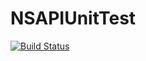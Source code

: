 NSAPIUnitTest
=============

[![Build Status](https://travis-ci.org/Iragne/NSAPIUnitTest.png?branch=master)](https://travis-ci.org/Iragne/NSAPIUnitTest)


